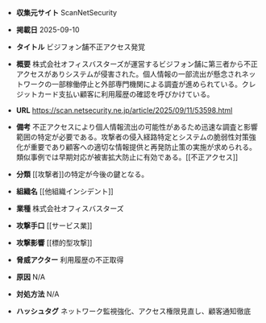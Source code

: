 - **収集元サイト**
ScanNetSecurity

- **掲載日**
2025-09-10

- **タイトル**
ビジフォン舗不正アクセス発覚

- **概要**
株式会社オフィスバスターズが運営するビジフォン舗に第三者から不正アクセスがありシステムが侵害された。個人情報の一部流出が懸念されネットワークの一部稼働停止と外部専門機関による調査が進められている。クレジットカード支払い顧客に利用履歴の確認を呼びかけている。

- **URL**
https://scan.netsecurity.ne.jp/article/2025/09/11/53598.html

- **備考**
不正アクセスにより個人情報流出の可能性があるため迅速な調査と影響範囲の特定が必要である。攻撃者の侵入経路特定とシステムの脆弱性対策強化が重要であり顧客への適切な情報提供と再発防止策の実施が求められる。類似事例では早期対応が被害拡大防止に有効である。[[不正アクセス]]

- **分類**
[[攻撃者]]の特定が今後の鍵となる。

- **組織名**
[[他組織インシデント]]

- **業種**
株式会社オフィスバスターズ

- **攻撃手口**
[[サービス業]]

- **攻撃影響**
[[標的型攻撃]]

- **脅威アクター**
利用履歴の不正取得

- **原因**
N/A

- **対処方法**
N/A

- **ハッシュタグ**
ネットワーク監視強化、アクセス権限見直し、顧客通知徹底
